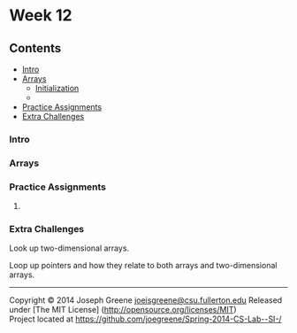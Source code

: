 # Week 12

## Contents
- [Intro](#intro)
- [Arrays](#arrays)
  - [Initialization](#)
  - [](#)
- [Practice Assignments](#practice-assignments)
- [Extra Challenges](#extra-challenges)

### Intro


### Arrays

### Practice Assignments
1. 

### Extra Challenges
Look up two-dimensional arrays.

Loop up pointers and how they relate to both arrays and two-dimensional arrays.

-------------------------------------------------------------------------------
Copyright &copy; 2014 Joseph Greene <joeisgreene@csu.fullerton.edu>
Released under [The MIT License] (http://opensource.org/licenses/MIT)  
Project located at <https://github.com/joegreene/Spring-2014-CS-Lab--SI-/>
